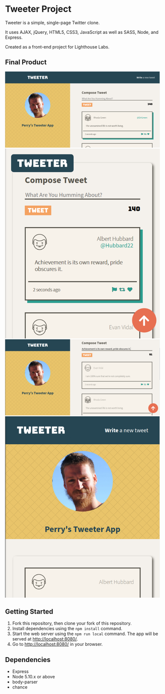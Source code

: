 # Tweeter Project

Tweeter is a simple, single-page Twitter clone.

It uses AJAX, jQuery, HTML5, CSS3, JavaScript as well as SASS, Node, and Express.

Created as a front-end project for Lighthouse Labs.

## Final Product

!["Screenshot of full app"](https://github.com/defsax/tweeter/blob/master/docs/fullnav.png)
<br>
!["Screenshot of mobile feed"](https://github.com/defsax/tweeter/blob/master/docs/feed.png)
<br>
!["Screenshot of fullsized app view with text box"](https://github.com/defsax/tweeter/blob/master/docs/fullsize.png)
<br>
!["Screenshot of tablet scaled header"](https://github.com/defsax/tweeter/blob/master/docs/header-tablet.png)

## Getting Started

1. Fork this repository, then clone your fork of this repository.
2. Install dependencies using the `npm install` command.
3. Start the web server using the `npm run local` command. The app will be served at <http://localhost:8080/>.
4. Go to <http://localhost:8080/> in your browser.

## Dependencies

- Express
- Node 5.10.x or above
- body-parser
- chance
